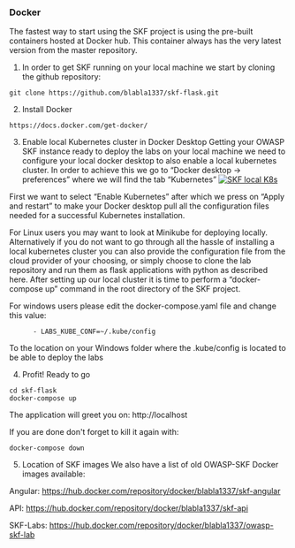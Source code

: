 ### Docker

The fastest way to start using the SKF project is using the pre-built containers hosted at Docker hub. This container always has the very latest version from the master repository. 
1. In order to get SKF running on your local machine we start by cloning the github repository:

```
git clone https://github.com/blabla1337/skf-flask.git
```

2. Install Docker
```
https://docs.docker.com/get-docker/
```

3. Enable local Kubernetes cluster in Docker Desktop
Getting your OWASP SKF instance ready to deploy the labs on your local machine we need to configure your local docker desktop to also enable a local kubernetes cluster. In order to achieve this we go to “Docker desktop -> preferences” where we will find the tab “Kubernetes”
[![SKF local K8s](https://uploads-ssl.webflow.com/5cc6b31ab2ea2ea91b3735d6/5e85f15098a7d63b7faeac36_M0QofKrJDrvOa7Uw4L6ABnnvS0TUeOc0STMQuG0JQnn5qmgL-GgBq50C9f_WfIn484abtascDiMX-nzEib-MXTQilTJrzfMnvIn8f_xtK93Bm3pWqxyZUHCNfTQ8BqnV-sbFudUS.png)](https://www.zerocopter.com/blog-en/enable-software-developers-to-build-secure-applications-by-design-with-owasp-skf) 

First we want to select “Enable Kubernetes” after which we press on “Apply and restart” to make your Docker desktop pull all the configuration files needed for a successful Kubernetes installation.

For Linux users you may want to look at Minikube for deploying locally. Alternatively if you do not want to go through all the hassle of installing a local kubernetes cluster you can also provide the configuration file from the cloud provider of your choosing, or simply choose to clone the lab repository and run them as flask applications with python as described here. After setting up our local cluster it is time to perform a “docker-compose up” command in the root directory of the SKF project.

For windows users please edit the docker-compose.yaml file and change this value:
```
      - LABS_KUBE_CONF=~/.kube/config
```
To the location on your Windows folder where the .kube/config is located to be able to deploy the labs

4. Profit! Ready to go
```
cd skf-flask
docker-compose up
```

The application will greet you on:
http://localhost

If you are done don't forget to kill it again with:
```
docker-compose down
```

5. Location of SKF images
We also have a list of old OWASP-SKF Docker images available:

Angular:
https://hub.docker.com/repository/docker/blabla1337/skf-angular

API:
https://hub.docker.com/repository/docker/blabla1337/skf-api

SKF-Labs:
https://hub.docker.com/repository/docker/blabla1337/owasp-skf-lab